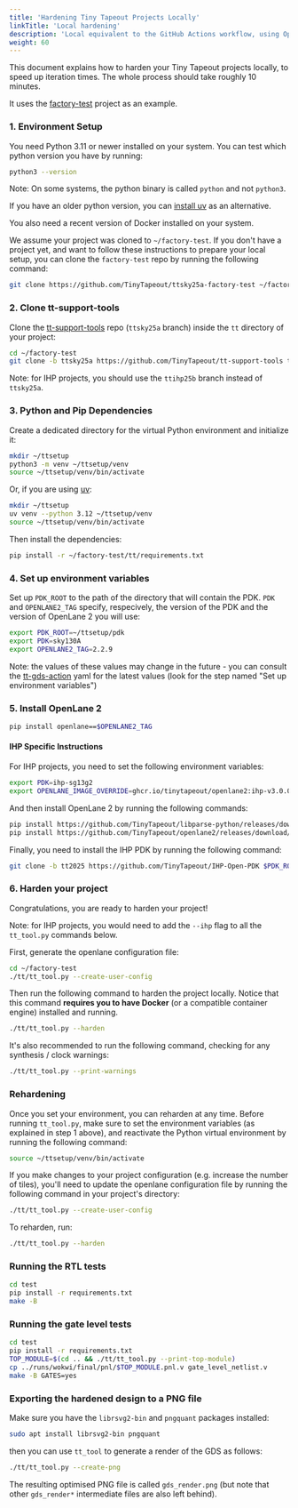 ```yaml
---
title: 'Hardening Tiny Tapeout Projects Locally'
linkTitle: 'Local hardening'
description: 'Local equivalent to the GitHub Actions workflow, using OpenLane 2'
weight: 60
---
```


This document explains how to harden your Tiny Tapeout projects locally, to speed up iteration times. The whole process should take roughly 10 minutes.

It uses the [factory-test](https://github.com/TinyTapeout/ttsky25a-factory-test) project as an example.

### 1. Environment Setup

You need Python 3.11 or newer installed on your system. You can test which python version you have by running:

```sh
python3 --version
```

Note: On some systems, the python binary is called `python` and not `python3`.

If you have an older python version, you can [install uv](https://docs.astral.sh/uv/getting-started/installation/) as an alternative.

You also need a recent version of Docker installed on your system.

We assume your project was cloned to `~/factory-test`. If you don't have a project yet, and want to follow these instructions to prepare your local setup, you can clone the `factory-test` repo by running the following command:

```sh
git clone https://github.com/TinyTapeout/ttsky25a-factory-test ~/factory-test
```

### 2. Clone tt-support-tools

Clone the [tt-support-tools](https://github.com/TinyTapeout/tt-support-tools) repo (`ttsky25a` branch) inside the `tt` directory of your project:

```sh
cd ~/factory-test
git clone -b ttsky25a https://github.com/TinyTapeout/tt-support-tools tt
```

Note: for IHP projects, you should use the `ttihp25b` branch instead of `ttsky25a`.

### 3. Python and Pip Dependencies

Create a dedicated directory for the virtual Python environment and initialize it:

```sh
mkdir ~/ttsetup
python3 -m venv ~/ttsetup/venv
source ~/ttsetup/venv/bin/activate
```

Or, if you are using [uv](https://docs.astral.sh/uv/):

```sh
mkdir ~/ttsetup
uv venv --python 3.12 ~/ttsetup/venv
source ~/ttsetup/venv/bin/activate
```

Then install the dependencies:

```sh
pip install -r ~/factory-test/tt/requirements.txt
```

### 4. Set up environment variables

Set up `PDK_ROOT` to the path of the directory that will contain the PDK. `PDK` and `OPENLANE2_TAG` specify, respecively, the version of the PDK and the version of OpenLane 2 you will use: 

```sh
export PDK_ROOT=~/ttsetup/pdk
export PDK=sky130A
export OPENLANE2_TAG=2.2.9
```

Note: the values of these values may change in the future - you can consult the [tt-gds-action](https://github.com/TinyTapeout/tt-gds-action/blob/main/action.yml) yaml for the latest values (look for the step named "Set up environment variables")

### 5. Install OpenLane 2

```sh
pip install openlane==$OPENLANE2_TAG
```

#### IHP Specific Instructions

For IHP projects, you need to set the following environment variables:

```sh
export PDK=ihp-sg13g2
export OPENLANE_IMAGE_OVERRIDE=ghcr.io/tinytapeout/openlane2:ihp-v3.0.0.dev17
```

And then install OpenLane 2 by running the following commands:

```sh
pip install https://github.com/TinyTapeout/libparse-python/releases/download/0.3.1-dev1/libparse-0.3.1-cp311-cp311-manylinux_2_17_x86_64.manylinux2014_x86_64.whl
pip install https://github.com/TinyTapeout/openlane2/releases/download/ihp-v3.0.0.dev17/openlane-3.0.0.dev17-py3-none-any.whl
```

Finally, you need to install the IHP PDK by running the following command:

```sh
git clone -b tt2025 https://github.com/TinyTapeout/IHP-Open-PDK $PDK_ROOT
```

### 6. Harden your project

Congratulations, you are ready to harden your project!

Note: for IHP projects, you would need to add the `--ihp` flag to all the `tt_tool.py` commands below.

First, generate the openlane configuration file:

```sh
cd ~/factory-test
./tt/tt_tool.py --create-user-config
```

Then run the following command to harden the project locally.
Notice that this command **requires you to have Docker** (or a compatible container engine) installed and running.   

```sh
./tt/tt_tool.py --harden
```

It's also recommended to run the following command, checking for any synthesis / clock warnings:

```sh
./tt/tt_tool.py --print-warnings
```

### Rehardening

Once you set your environment, you can reharden at any time. Before running `tt_tool.py`, make sure to set the environment variables (as explained in step 1 above), and reactivate the Python virtual environment by running the following command:

```sh
source ~/ttsetup/venv/bin/activate
```

If you make changes to your project configuration (e.g. increase the number of tiles), you'll need to update the openlane configuration file by running the following command in your project's directory:

```sh
./tt/tt_tool.py --create-user-config
```

To reharden, run:

```sh
./tt/tt_tool.py --harden
```

### Running the RTL tests

```sh
cd test
pip install -r requirements.txt
make -B
```

### Running the gate level tests

```sh
cd test
pip install -r requirements.txt
TOP_MODULE=$(cd .. && ./tt/tt_tool.py --print-top-module)
cp ../runs/wokwi/final/pnl/$TOP_MODULE.pnl.v gate_level_netlist.v
make -B GATES=yes
```

### Exporting the hardened design to a PNG file

Make sure you have the `librsvg2-bin` and `pngquant` packages installed:

```sh
sudo apt install librsvg2-bin pngquant
```

then you can use `tt_tool` to generate a render of the GDS as follows:

```sh
./tt/tt_tool.py --create-png
```

The resulting optimised PNG file is called `gds_render.png` (but note that other `gds_render*` intermediate files are also left behind).
